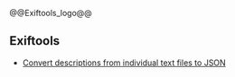 @@Exiftools_logo@@

## Exiftools

- [Convert descriptions from individual text files to JSON](desc2json)
